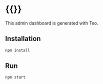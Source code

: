 # {{}}

This admin dashboard is generated with Teo.

## Installation

```sh
npm install
```

## Run

```sh
npm start
```